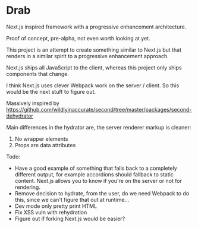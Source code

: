 # Drab
Next.js inspired framework with a progressive enhancement architecture.

Proof of concept, pre-alpha, not even worth looking at yet.

This project is an attempt to create something similar to Next.js but that renders in a similar spirit to a progressive enhancement approach.

Next.js ships all JavaScript to the client, whereas this project only ships components that change.

I think Next.js uses clever Webpack work on the server / client. So this would be the next stuff to figure out.

Massively inspired by https://github.com/wildlyinaccurate/second/tree/master/packages/second-dehydrator

Main differences in the hydrator are, the server renderer markup is cleaner:
1. No wrapper elements
2. Props are data attributes

Todo:

- Have a good example of something that falls back to a completely different output, for example accordions should fallback to static content. Next.js allows you to know if you're on the server or not for rendering.
- Remove decision to hydrate, from the user, do we need Webpack to do this, since we can't figure that out at runtime...
- Dev mode only pretty print HTML
- Fix XSS vuln with rehydration
- Figure out if forking Next.js would be easier?
